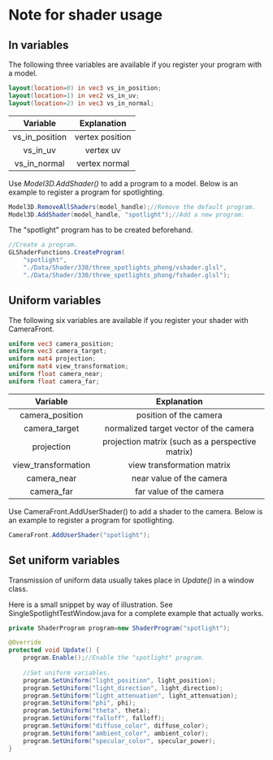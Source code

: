 # Note for shader usage

## In variables

The following three variables are available if you register your program with a model.

```GLSL
layout(location=0) in vec3 vs_in_position;
layout(location=1) in vec2 vs_in_uv;
layout(location=2) in vec3 vs_in_normal;
```

|    Variable    |   Explanation   |
| :------------: | :-------------: |
| vs_in_position | vertex position |
|    vs_in_uv    |    vertex uv    |
|  vs_in_normal  |  vertex normal  |

Use *Model3D.AddShader()* to add a program to a model.
Below is an example to register a program for spotlighting.

```java
Model3D.RemoveAllShaders(model_handle);//Remove the default program.
Model3D.AddShader(model_handle, "spotlight");//Add a new program.
```

The "spotlight" program has to be created beforehand.

```Java
//Create a program.
GLShaderFunctions.CreateProgram(
	"spotlight", 
	"./Data/Shader/330/three_spotlights_phong/vshader.glsl",
	"./Data/Shader/330/three_spotlights_phong/fshader.glsl");
```

## Uniform variables

The following six variables are available if you register your shader with CameraFront.

```GLSL
uniform vec3 camera_position;
uniform vec3 camera_target;
uniform mat4 projection;
uniform mat4 view_transformation;
uniform float camera_near;
uniform float camera_far;
```

|      Variable       |                   Explanation                    |
| :-----------------: | :----------------------------------------------: |
|   camera_position   |              position of the camera              |
|    camera_target    |      normalized target vector of the camera      |
|     projection      | projection matrix (such as a perspective matrix) |
| view_transformation |            view transformation matrix            |
|     camera_near     |             near value of the camera             |
|     camera_far      |             far value of the camera              |

Use CameraFront.AddUserShader() to add a shader to the camera.
Below is an example to register a program for spotlighting.

```Java
CameraFront.AddUserShader("spotlight");
```

## Set uniform variables

Transmission of uniform data usually takes place in *Update()* in a window class.

Here is a small snippet by way of illustration.
See SingleSpotlightTestWindow.java for a complete example that actually works.

```Java
private ShaderProgram program=new ShaderProgram("spotlight");

@Override
protected void Update() {
    program.Enable();//Enable the "spotlight" program.
    
    //Set uniform variables.
    program.SetUniform("light_position", light_position);
    program.SetUniform("light_direction", light_direction);
    program.SetUniform("light_attenuation", light_attenuation);
    program.SetUniform("phi", phi);
    program.SetUniform("theta", theta);
    program.SetUniform("falloff", falloff);
    program.SetUniform("diffuse_color", diffuse_color);
    program.SetUniform("ambient_color", ambient_color);
    program.SetUniform("specular_color", specular_power);
}
```

